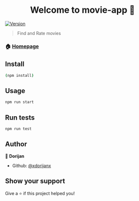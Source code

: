 <h1 align="center">Welcome to movie-app 👋</h1>
<p>
  <a href="https://www.npmjs.com/package/movie-app">
    <img alt="Version" src="https://img.shields.io/npm/v/movie-app.svg">
  </a>
</p>

> Find and Rate movies

### 🏠 [Homepage](https://xdorijanx.github.io/movie-app)

## Install

```sh
(npm install)  
```

## Usage

```sh
npm run start
```

## Run tests

```sh
npm run test
```

## Author

👤 **Dorijan**

* Github: [@xdorijanx](https://github.com/xdorijanx)

## Show your support

Give a ⭐️ if this project helped you!

